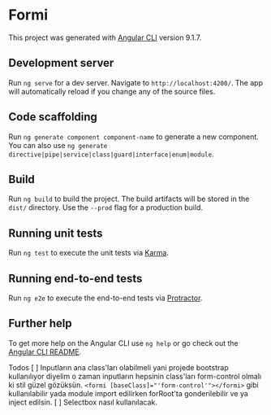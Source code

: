 # Formi

This project was generated with [Angular CLI](https://github.com/angular/angular-cli) version 9.1.7.

## Development server

Run `ng serve` for a dev server. Navigate to `http://localhost:4200/`. The app will automatically reload if you change any of the source files.

## Code scaffolding

Run `ng generate component component-name` to generate a new component. You can also use `ng generate directive|pipe|service|class|guard|interface|enum|module`.

## Build

Run `ng build` to build the project. The build artifacts will be stored in the `dist/` directory. Use the `--prod` flag for a production build.

## Running unit tests

Run `ng test` to execute the unit tests via [Karma](https://karma-runner.github.io).

## Running end-to-end tests

Run `ng e2e` to execute the end-to-end tests via [Protractor](http://www.protractortest.org/).

## Further help

To get more help on the Angular CLI use `ng help` or go check out the [Angular CLI README](https://github.com/angular/angular-cli/blob/master/README.md).

Todos
[ ] Inputların ana class'ları olabilmeli yani projede bootstrap kullanılıyor diyelim o zaman inputların hepsinin class'ları form-control olmalı ki stil güzel gözüksün. ```<formi [baseClass]="'form-control'"></formi>``` gibi kullanılabilir yada module import edilirken forRoot'ta gonderilebilir ve ya inject edilsin.
[ ] Selectbox nasıl kullanılacak.